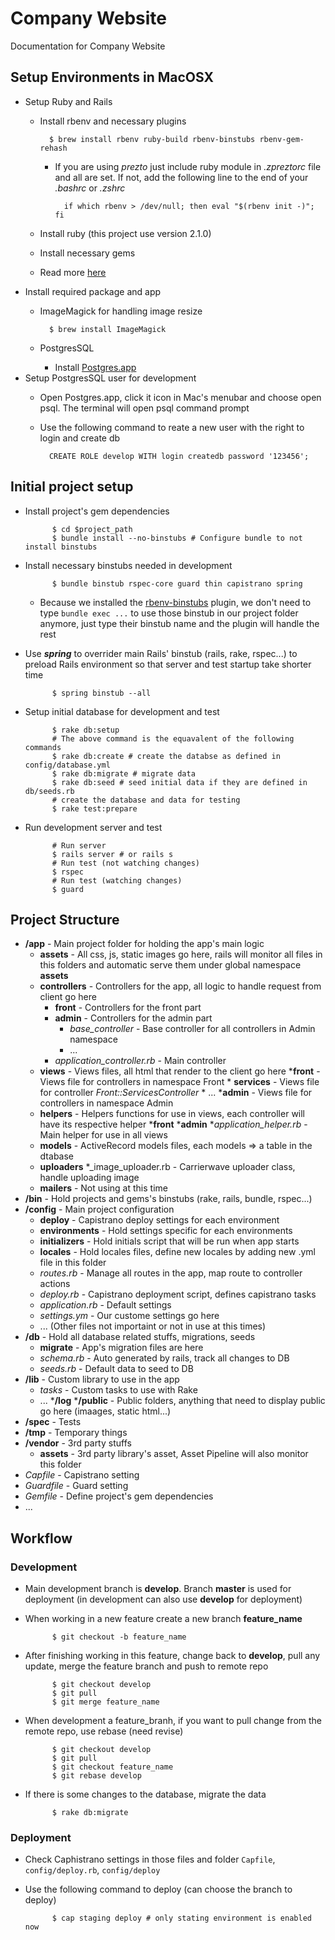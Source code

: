 # Company Website  
Documentation for Company Website
  

## Setup Environments in MacOSX
 
* Setup Ruby and Rails
	* Install rbenv and necessary plugins
			
			$ brew install rbenv ruby-build rbenv-binstubs rbenv-gem-rehash
			
		* If you are using _prezto_ just include ruby module in _.zpreztorc_ file and all are set. If not, add the following line to the end of your _.bashrc_ or _.zshrc_
			
				if which rbenv > /dev/null; then eval "$(rbenv init -)"; fi
			
	* Install ruby (this project use version 2.1.0) 
	* Install necessary gems
	* Read more [here](http://linhmtran168.github.io/blog/2013/12/19/setting-mac-osx-for-ror-development/)
* Install required package and app
	* ImageMagick for handling image resize
				
			$ brew install ImageMagick
			
	* PostgresSQL
		* Install [Postgres.app](http://postgresapp.com/)
* Setup PostgresSQL user for development
	* Open Postgres.app, click it icon in Mac's menubar and choose open psql. The terminal will open psql command prompt
	* Use the following command to reate a new user with the right to login and create db 
			
			CREATE ROLE develop WITH login createdb password '123456';
			
## Initial project setup

* Install project's gem dependencies
			
			$ cd $project_path
			$ bundle install --no-binstubs # Configure bundle to not install binstubs

* Install necessary binstubs needed in development
			
			$ bundle binstub rspec-core guard thin capistrano spring
			
	* Because we installed the [rbenv-binstubs](https://github.com/ianheggie/rbenv-binstubs) plugin, we don't need to type ```bundle exec ...``` to use those binstub in our project folder anymore, just type their binstub name and the plugin will handle the rest
	
* Use ___spring___ to overrider main Rails' binstub (rails, rake, rspec...) to preload Rails environment so that server and test startup take shorter time
			
			$ spring binstub --all
			
* Setup initial database for development and test

			$ rake db:setup
			# The above command is the equavalent of the following commands
			$ rake db:create # create the databse as defined in config/database.yml
			$ rake db:migrate # migrate data
			$ rake db:seed # seed initial data if they are defined in db/seeds.rb
			# create the database and data for testing
			$ rake test:prepare 
			
* Run development server and test
			
			# Run server
			$ rails server # or rails s
			# Run test (not watching changes)
			$ rspec
			# Run test (watching changes)
			$ guard
			
## Project Structure
* __/app__ - Main project folder for holding the app's main logic
	* __assets__ - All css, js, static images go here, rails will monitor all files in this folders and automatic serve them under global namespace __assets__
	* __controllers__ - Controllers for the app, all logic to handle request from client go here
		* __front__ - Controllers for the front part 
		* __admin__ - Controllers for the admin part
			* _base_controller_ - Base controller for all controllers in Admin namespace
			* ... 
		* _application_controller.rb_ - Main controller
	* __views__ - Views files, all html that render to the client go here
		*__front__ - Views file for controllers in namespace Front 
			* __services__ - Views file for controller _Front::ServicesController_
			* ...
		*__admin__ - Views file for controllers in namespace Admin
	* __helpers__ - Helpers functions for use in views, each controller will have its respective helper
		*__front__ 
		*__admin__ 
		*_application_helper.rb_ - Main helper for use in all views
	* __models__ - ActiveRecord models files, each models => a table in the dtabase
	* __uploaders__
		*_image_uploader.rb - Carrierwave uploader class, handle uploading image
	* __mailers__ - Not using at this time
* __/bin__ - Hold projects and gems's binstubs (rake, rails, bundle, rspec...)
* __/config__ - Main project configuration
	* __deploy__ - Capistrano deploy settings for each environment
	* __environments__ - Hold settings specific for each environments
	* __initializers__ - Hold initials script that will be run when app starts
	* __locales__ - Hold locales files, define new locales by adding new .yml file in this folder
	* _routes.rb_ - Manage all routes in the app, map route to controller actions
	* _deploy.rb_ - Capistrano deployment script, defines capistrano tasks
	* _application.rb_ - Default settings
	* _settings.ym_ - Our custome settings go here
	* ... (Other files not importaint or not in use at this times)
* __/db__ - Hold all database related stuffs, migrations, seeds
	* __migrate__ - App's migration files are here
	* _schema.rb_ - Auto generated by rails, track all changes to DB
	* _seeds.rb_ - Default data to seed to DB
* __/lib__ - Custom library to use in the app
	* _tasks_ - Custom tasks to use with Rake
	* ...
*__/log__
*__/public__ - Public folders, anything that need to display public go here (imaages, static html...)
* __/spec__ - Tests
* __/tmp__ - Temporary things
* __/vendor__ - 3rd party stuffs
	* __assets__ - 3rd party library's asset, Asset Pipeline will also monitor this folder
* _Capfile_ - Capistrano setting
* _Guardfile_ - Guard setting
* _Gemfile_ - Define project's gem dependencies
* ...

## Workflow
### Development
* Main development branch is __develop__. Branch __master__ is used for deployment (in development can also use __develop__ for deployment)
* When working in a new feature create a new branch __feature_name__

			$ git checkout -b feature_name
			
* After finishing working in this feature, change back to __develop__, pull any update, merge the feature branch and push to remote repo
			
			$ git checkout develop
			$ git pull 
			$ git merge feature_name
			
* When development a feature_branh, if you want to pull change from the remote repo, use rebase (need revise)

			$ git checkout develop
			$ git pull
			$ git checkout feature_name
			$ git rebase develop	
			
* If there is some changes to the database, migrate the data
			
			$ rake db:migrate
			
### Deployment
* Check Caphistrano settings in those files and folder ```Capfile```, ```config/deploy.rb```, ```config/deploy```
* Use the following command to deploy (can choose the branch to deploy)
		
			$ cap staging deploy # only stating environment is enabled now
				 
